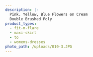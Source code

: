 ```yaml
---
description: |-
  Pink. Yellow, Blue Flowers on Cream
  Double Brushed Poly
product_types:
  - fit-n-flare
  - maxi-skirt
  - to
  - womens-dresses
photo_path: /uploads/010-3.JPG
---
```

